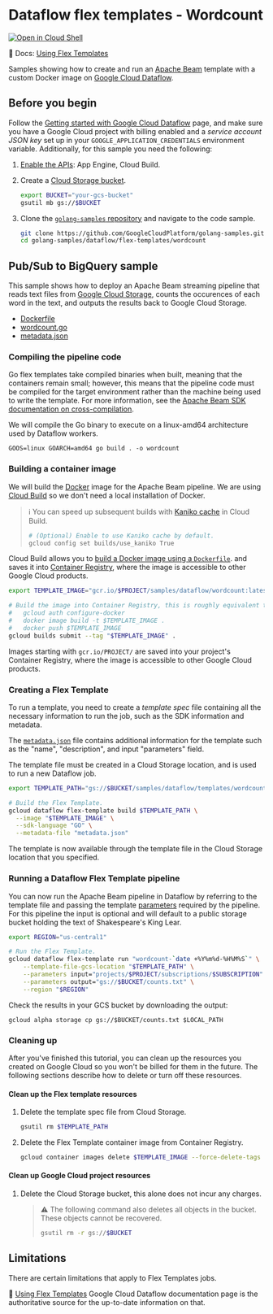 # Dataflow flex templates - Wordcount

[![Open in Cloud Shell](http://gstatic.com/cloudssh/images/open-btn.svg)](https://console.cloud.google.com/cloudshell/open?git_repo=https://github.com/GoogleCloudPlatform/golang-samples&page=editor&open_in_editor=dataflow/flex-templates/wordcount/README.md)

📝 Docs: [Using Flex Templates](https://cloud.google.com/dataflow/docs/guides/templates/using-flex-templates)

Samples showing how to create and run an
[Apache Beam](https://beam.apache.org/) template with a custom Docker image on
[Google Cloud Dataflow](https://cloud.google.com/dataflow/docs/).

## Before you begin

Follow the
[Getting started with Google Cloud Dataflow](../../README.md)
page, and make sure you have a Google Cloud project with billing enabled
and a *service account JSON key* set up in your `GOOGLE_APPLICATION_CREDENTIALS`
environment variable.
Additionally, for this sample you need the following:

1. [Enable the APIs](https://console.cloud.google.com/flows/enableapi?apiid=appengine.googleapis.com,cloudbuild.googleapis.com):
    App Engine, Cloud Build.

1. Create a
    [Cloud Storage bucket](https://cloud.google.com/storage/docs/creating-buckets).

    ```sh
    export BUCKET="your-gcs-bucket"
    gsutil mb gs://$BUCKET
    ```

1. Clone the
    [`golang-samples` repository](https://github.com/GoogleCloudPlatform/golang-samples)
    and navigate to the code sample.

    ```sh
    git clone https://github.com/GoogleCloudPlatform/golang-samples.git
    cd golang-samples/dataflow/flex-templates/wordcount
    ```

## Pub/Sub to BigQuery sample

This sample shows how to deploy an Apache Beam streaming pipeline that reads
text files from [Google Cloud Storage](https://cloud.google.com/storage), 
counts the occurences of each word in the text, and outputs the results back
to Google Cloud Storage.

* [Dockerfile](Dockerfile)
* [wordcount.go](wordcount.go)
* [metadata.json](metadata.json)

### Compiling the pipeline code

Go flex templates take compiled binaries when built, meaning that the containers remain
small; however, this means that the pipeline code must be compiled for the target environment
rather than the machine being used to write the template. For more information, see the 
[Apache Beam SDK documentation on cross-compilation](https://beam.apache.org/documentation/sdks/go-cross-compilation/).

We will compile the Go binary to execute on a linux-amd64 architecture used by Dataflow workers. 

```
GOOS=linux GOARCH=amd64 go build . -o wordcount
```

### Building a container image

We will build the
[Docker](https://docs.docker.com/engine/docker-overview/)
image for the Apache Beam pipeline.
We are using
[Cloud Build](https://cloud.google.com/cloud-build)
so we don't need a local installation of Docker.

> ℹ️  You can speed up subsequent builds with
> [Kaniko cache](https://cloud.google.com/cloud-build/docs/kaniko-cache)
> in Cloud Build.
>
> ```sh
> # (Optional) Enable to use Kaniko cache by default.
> gcloud config set builds/use_kaniko True
> ```

Cloud Build allows you to
[build a Docker image using a `Dockerfile`](https://cloud.google.com/cloud-build/docs/quickstart-docker#build_using_dockerfile).
and saves it into
[Container Registry](https://cloud.google.com/container-registry/),
where the image is accessible to other Google Cloud products.

```sh
export TEMPLATE_IMAGE="gcr.io/$PROJECT/samples/dataflow/wordcount:latest"

# Build the image into Container Registry, this is roughly equivalent to:
#   gcloud auth configure-docker
#   docker image build -t $TEMPLATE_IMAGE .
#   docker push $TEMPLATE_IMAGE
gcloud builds submit --tag "$TEMPLATE_IMAGE" .
```

Images starting with `gcr.io/PROJECT/` are saved into your project's
Container Registry, where the image is accessible to other Google Cloud products.

### Creating a Flex Template

To run a template, you need to create a *template spec* file containing all the
necessary information to run the job, such as the SDK information and metadata.

The [`metadata.json`](metadata.json) file contains additional information for
the template such as the "name", "description", and input "parameters" field.

The template file must be created in a Cloud Storage location,
and is used to run a new Dataflow job.

```sh
export TEMPLATE_PATH="gs://$BUCKET/samples/dataflow/templates/wordcount.json"

# Build the Flex Template.
gcloud dataflow flex-template build $TEMPLATE_PATH \
  --image "$TEMPLATE_IMAGE" \
  --sdk-language "GO" \
  --metadata-file "metadata.json"
```

The template is now available through the template file in the Cloud Storage
location that you specified.

### Running a Dataflow Flex Template pipeline

You can now run the Apache Beam pipeline in Dataflow by referring to the
template file and passing the template
[parameters](https://cloud.google.com/dataflow/docs/guides/specifying-exec-params#setting-other-cloud-dataflow-pipeline-options)
required by the pipeline. For this pipeline the input is optional and will default to a public storage bucket holding
the text of Shakespeare's King Lear.

```sh
export REGION="us-central1"

# Run the Flex Template.
gcloud dataflow flex-template run "wordcount-`date +%Y%m%d-%H%M%S`" \
    --template-file-gcs-location "$TEMPLATE_PATH" \
    --parameters input="projects/$PROJECT/subscriptions/$SUBSCRIPTION" \
    --parameters output="gs://$BUCKET/counts.txt" \
    --region "$REGION"
```

Check the results in your GCS bucket by downloading the output:

```
gcloud alpha storage cp gs://$BUCKET/counts.txt $LOCAL_PATH
```

### Cleaning up

After you've finished this tutorial, you can clean up the resources you created
on Google Cloud so you won't be billed for them in the future.
The following sections describe how to delete or turn off these resources.

#### Clean up the Flex template resources

1. Delete the template spec file from Cloud Storage.

    ```sh
    gsutil rm $TEMPLATE_PATH
    ```

1. Delete the Flex Template container image from Container Registry.

    ```sh
    gcloud container images delete $TEMPLATE_IMAGE --force-delete-tags
    ```

#### Clean up Google Cloud project resources

1. Delete the Cloud Storage bucket, this alone does not incur any charges.

    > ⚠️ The following command also deletes all objects in the bucket.
    > These objects cannot be recovered.
    >
    > ```sh
    > gsutil rm -r gs://$BUCKET
    > ```

## Limitations

There are certain limitations that apply to Flex Templates jobs. 

📝 [Using Flex Templates](https://cloud.google.com/dataflow/docs/guides/templates/using-flex-templates#limitations)
Google Cloud Dataflow documentation page is the authoritative source for the up-to-date information on that.